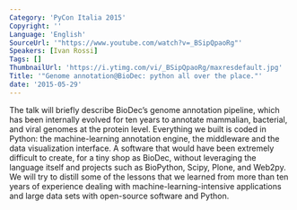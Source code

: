 ```yaml
---
Category: 'PyCon Italia 2015'
Copyright: ''
Language: 'English'
SourceUrl: '"https://www.youtube.com/watch?v=_BSipQpaoRg"'
Speakers: [Ivan Rossi]
Tags: []
ThumbnailUrl: 'https://i.ytimg.com/vi/_BSipQpaoRg/maxresdefault.jpg'
Title: '"Genome annotation@BioDec: python all over the place."'
date: '2015-05-29'
---
```

The talk will briefly describe BioDec’s genome annotation pipeline, which has
been internally evolved for ten years to annotate mammalian, bacterial, and
viral genomes at the protein level.
Everything we built is coded in Python: the machine-learning annotation engine, the middleware and the data visualization interface.  A software that would have been extremely difficult to create, for a tiny shop as BioDec, without leveraging the language itself and projects such as BioPython, Scipy, Plone, and Web2py.
We will try to distill some of the lessons that we learned from more than ten years of experience dealing with machine-learning-intensive applications and large data sets with open-source software and Python.
